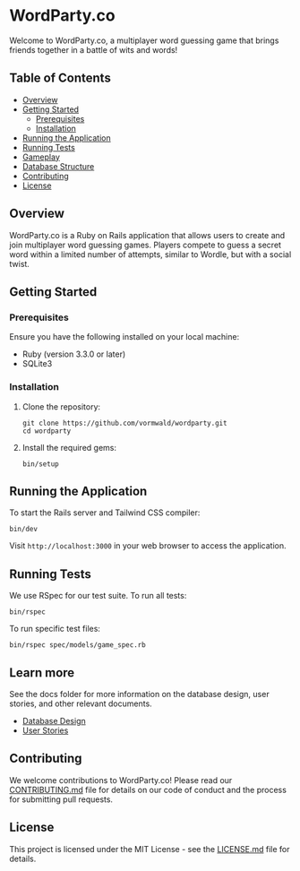 # WordParty.co

Welcome to WordParty.co, a multiplayer word guessing game that brings friends together in a battle of wits and words!

## Table of Contents

- [Overview](#overview)
- [Getting Started](#getting-started)
  - [Prerequisites](#prerequisites)
  - [Installation](#installation)
- [Running the Application](#running-the-application)
- [Running Tests](#running-tests)
- [Gameplay](#gameplay)
- [Database Structure](#database-structure)
- [Contributing](#contributing)
- [License](#license)

## Overview

WordParty.co is a Ruby on Rails application that allows users to create and join multiplayer word guessing games. Players compete to guess a secret word within a limited number of attempts, similar to Wordle, but with a social twist.

## Getting Started

### Prerequisites

Ensure you have the following installed on your local machine:

- Ruby (version 3.3.0 or later)
- SQLite3

### Installation

1. Clone the repository:
   ```
   git clone https://github.com/vormwald/wordparty.git
   cd wordparty
   ```

2. Install the required gems:
   ```
   bin/setup
   ```


## Running the Application

To start the Rails server and Tailwind CSS compiler:

```
bin/dev
```

Visit `http://localhost:3000` in your web browser to access the application.

## Running Tests

We use RSpec for our test suite. To run all tests:

```
bin/rspec
```

To run specific test files:

```
bin/rspec spec/models/game_spec.rb
```


## Learn more

See the docs folder for more information on the database design, user stories, and other relevant documents.

* [Database Design](docs/database_design.md)
* [User Stories](docs/user_stories.md)



## Contributing

We welcome contributions to WordParty.co! Please read our [CONTRIBUTING.md](CONTRIBUTING.md) file for details on our code of conduct and the process for submitting pull requests.

## License

This project is licensed under the MIT License - see the [LICENSE.md](LICENSE.md) file for details.
